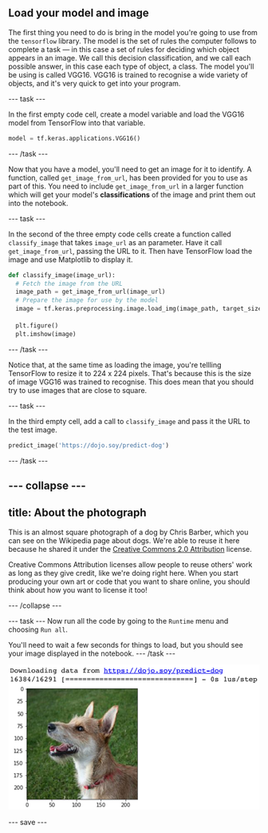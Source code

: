 ## Load your model and image
The first thing you need to do is bring in the model you're going to use from the `tensorflow` library. The model is the set of rules the computer follows to complete a task — in this case a set of rules for deciding which object appears in an image. We call this decision classification, and we call each possible answer, in this case each type of object, a class. The model you'll be using is called VGG16. VGG16 is trained to recognise a wide variety of objects, and it's very quick to get into your program.

--- task ---

In the first empty code cell, create a model variable and load the VGG16 model from TensorFlow into that variable.

```python
model = tf.keras.applications.VGG16()
```

--- /task ---

Now that you have a model, you'll need to get an image for it to identify. A function, called `get_image_from_url`, has been provided for you to use as part of this. You need to include `get_image_from_url` in a larger function which will get your model's **classifications** of the image and print them out into the notebook.

--- task ---

In the second of the three empty code cells create a function called `classify_image` that takes `image_url` as an parameter. Have it call `get_image_from_url`, passing the URL to it. Then have TensorFlow load the image and use Matplotlib to display it. 
```python
def classify_image(image_url):
  # Fetch the image from the URL
  image_path = get_image_from_url(image_url)
  # Prepare the image for use by the model
  image = tf.keras.preprocessing.image.load_img(image_path, target_size=(224, 224))

  plt.figure()
  plt.imshow(image)
```

--- /task ---

Notice that, at the same time as loading the image, you're tellling TensorFlow to resize it to 224 x 224 pixels. That's because this is the size of image VGG16 was trained to recognise. This does mean that you should try to use images that are close to square.

--- task ---

In the third empty cell, add a call to `classify_image` and pass it the URL to the test image.

```python
predict_image('https://dojo.soy/predict-dog')
```

--- /task ---

--- collapse ---
---
title: About the photograph
---

This is an almost square photograph of a dog by Chris Barber, which you can see on the Wikipedia page about dogs. We're able to reuse it here because he shared it under the [Creative Commons 2.0 Attribution](https://creativecommons.org/licenses/by/2.0/) license. 

Creative Commons Attribution licenses allow people to reuse others' work as long as they give credit, like we're doing right here. When you start producing your own art or code that you want to share online, you should think about how you want to license it too!

--- /collapse ---

--- task ---
Now run all the code by going to the `Runtime` menu and choosing `Run all`. 

You'll need to wait a few seconds for things to load, but you should see your image displayed in the notebook.
--- /task ---

![The output of the code: Text reading 'Downloading data from https://dojo.soy/predict-dog 16384/16291 [==============================] - 0s 1us/step' followed by an image of a dog with numbered axies for the width and height of the image.](images/load_image.png)

--- save ---